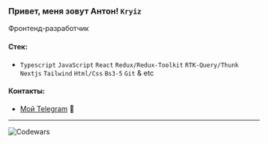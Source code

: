 ### Привет, меня зовут Антон! `Kryiz`
Фронтенд-разработчик

#### Стек:
- `Typescript` `JavaScript` `React` `Redux/Redux-Toolkit` `RTK-Query/Thunk` `Nextjs` `Tailwind` `Html/Css` `Bs3-5` `Git` & etc

#### Контакты:
- [Мой Telegram](https://t.me/@AntonKryiz) 📲
---
![Codewars](https://www.codewars.com/users/Kryiz/badges/micro)
